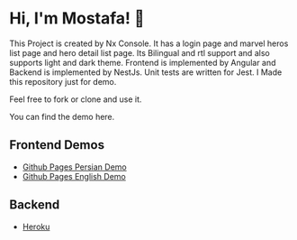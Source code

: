 # Hi, I'm Mostafa! 👋
This Project is created by Nx Console.
It has a login page and marvel heros list page and hero detail list page.
Its Bilingual and rtl support and also supports light and dark theme.
Frontend is implemented by Angular and Backend is implemented by NestJs.
Unit tests are written for Jest.
I Made this repository just for demo.

Feel free to fork or clone and use it.

You can find the demo here.

## Frontend Demos

- [Github Pages Persian Demo](https://mostafasoleimani.github.io/heros/fa)
- [Github Pages English Demo](https://mostafasoleimani.github.io/heros/en)

## Backend

- [Heroku](https://ngm-heros.herokuapp.com/api)